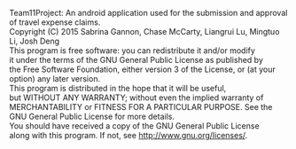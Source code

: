 Team11Project: An android application used for the submission and approval of travel expense claims.  
Copyright (C) 2015 Sabrina Gannon, Chase McCarty, Liangrui Lu, Mingtuo Li, Josh Deng  
This program is free software: you can redistribute it and/or modify  
it under the terms of the GNU General Public License as published by  
the Free Software Foundation, either version 3 of the License, or (at your option) any later version.  
This program is distributed in the hope that it will be useful,  
but WITHOUT ANY WARRANTY; without even the implied warranty of  
MERCHANTABILITY or FITNESS FOR A PARTICULAR PURPOSE. See the  
GNU General Public License for more details.  
You should have received a copy of the GNU General Public License  
along with this program. If not, see <http://www.gnu.org/licenses/>.  

